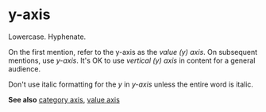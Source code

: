 # y-axis

Lowercase. Hyphenate.

On the first mention, refer to the y-axis as the *value (y) axis*. On subsequent mentions, use *y-axis*. It's OK to use *vertical (y) axis* in content for a general audience.

Don't use italic formatting for the *y* in *y-axis* unless the entire word is italic.

**See also** [category axis](https://worldready.cloudapp.net/Styleguide/Read?id=2700&topicid=33517), [value axis](https://worldready.cloudapp.net/Styleguide/Read?id=2700&topicid=33518)
